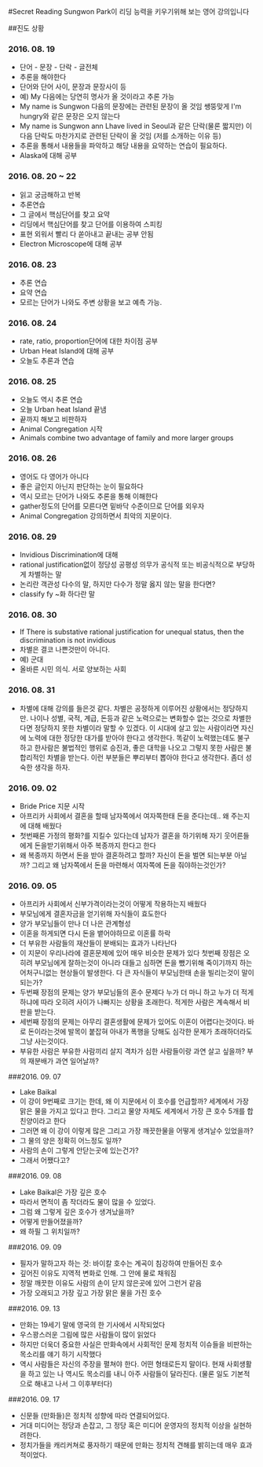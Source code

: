 #Secret Reading
Sungwon Park이 리딩 능력을 키우기위해 보는 영어 강의입니다

##진도 상황

### 2016. 08. 19
  * 단어 - 문장 - 단락 - 글전체
  * 추론을 해야한다
  * 단어와 단어 사이, 문장과 문장사이 등
  * 예) My 다음에는 당연히 명사가 올 것이라고 추론 가능
  * My name is Sungwon 다음의 문장에는 관련된 문장이 올 것임 쌩뚱맞게 I'm hungry와 같은 문장은 오지 않는다
  * My name is Sungwon ann Lhave lived in Seoul과 같은 단락(물론 짧지만) 이 다음 단락도 마찬가지로 관련된 단락이 올 것임 (저를 소개하는 이유 등)
  * 추론을 통해서 내용들을 파악하고 해당 내용을 요약하는 연습이 필요하다.
  * Alaska에 대해 공부

### 2016. 08. 20 ~ 22
  * 읽고 궁금해하고 반복
  * 추론연습
  * 그 글에서 핵심단어를 찾고 요약
  * 리딩에서 핵심단어를 찾고 단어를 이용하여 스피킹
  * 표현 외워서 빨리 다 쏟아내고 끝내는 공부 안됨
  * Electron Microscope에 대해 공부
   
### 2016. 08. 23
  * 추론 연습
  * 요약 연습
  * 모르는 단어가 나와도 주변 상황을 보고 예측 가능.

### 2016. 08. 24
  * rate, ratio, proportion단어에 대한 차이점 공부
  * Urban Heat Island에 대해 공부
  * 오늘도 추론과 연습

### 2016. 08. 25
  * 오늘도 역시 추론 연습
  * 오늘 Urban heat Island 끝냄
  * 끝까지 해보고 비판하자
  * Animal Congregation 시작
  * Animals combine two advantage of family and more larger groups

### 2016. 08. 26
  * 영어도 다 영어가 아니다
  * 좋은 글인지 아닌지 판단하는 눈이 필요하다
  * 역시 모르는 단어가 나와도 추론을 통해 이해한다
  * gather정도의 단어를 모른다면 밑바닥 수준이므로 단어를 외우자
  * Animal Congregation 강의하면서 최악의 지문이다.

### 2016. 08. 29
  * Invidious Discrimination에 대해
  * rational justification없이 정당성 공평성 의무가 공식적 또는 비공식적으로 부당하게 차별하는 말
  * 논리란 객관성 다수의 말, 하지만 다수가 정말 옳지 않는 말을 한다면?
  * classify fy ~화 하다란 말

### 2016. 08. 30
  * If There is substative rational justification for unequal status, then the discrimination is not invidious
  * 차별은 결코 나쁜것만이 아니다. 
  * 예) 군대
  * 올바른 시민 의식. 서로 양보하는 사회

### 2016. 08. 31
  * 차별에 대해 강의를 들은것 같다. 차별은 공정하게 이루어진 상황에서는 정당하지만. 나이나 성별, 국적, 계급, 돈등과 같은 노력으로는 변화할수 없는 것으로 차별한다면 정당하지 못한 차별이라 말할 수 있겠다. 이 시대에 살고 있는 사람이라면 자신에 노력에 대한 정당한 대가를 받아야 한다고 생각한다. 똑같이 노력했는데도 불구하고 한사람은 불법적인 행위로 승진과, 좋은 대학을 나오고 그렇지 못한 사람은 불합리적인 차별을 받는다. 이런 부분들은 뿌리부터 뽑아야 한다고 생각한다. 좀더 성숙한 생각을 하자.

### 2016. 09. 02
  * Bride Price 지문 시작
  * 아프리카 사회에서 결혼을 할때 남자쪽에서 여자쪽한태 돈을 준다는데.. 왜 주는지에 대해 배웠다
  * 첫번째론 가정의 평화?를 지킬수 있다는데 남자가 결혼을 하기위해 자기 웃어른들에게 돈을받기위해서 아주 복종까지 한다고 한다
  * 왜 복종까지 하면서 돈을 받아 결혼하려고 할까? 자신이 돈을 벌면 되는부분 아닐까? 그리고 왜 남자쪽에서 돈을 마련해서 여자쪽에 돈을 줘야하는것인가? 

### 2016. 09. 05
  * 아프리카 사회에서 신부가격이라는것이 어떻게 작용하는지 배웠다
  * 부모님에게 결혼자금을 얻기위해 자식들이 효도한다
  * 양가 부모님들이 만나 더 나은 관계형성
  * 이혼을 하게되면 다시 돈을 뱉어야하므로 이혼률 하락
  * 더 부유한 사람들의 재산들이 분배되는 효과가 나타난다
  * 이 지문이 우리나라에 결혼문제에 있어 매우 비슷한 문제가 있다 첫번째 장점은 오히려 부모님에게 잘하는것이 아니라 대들고 심하면 돈을 뺐기위해 죽이기까지 하는 어처구니없는 현상들이 발생한다. 다 큰 자식들이 부모님한태 손을 빌리는것이 말이 되는가?
  * 두번째 장점의 문제는 양가 부모님들의 혼수 문제다 누가 더 마니 하고 누가 더 적게 하냐에 따라 오히려 사이가 나빠지는 상황을 초래한다. 적게한 사람은 계속해서 비판을 받는다.
  * 세번째 장점의 문제는 아무리 결혼생활에 문제가 있어도 이혼이 어렵다는것이다. 바로 돈이라는것에 발목이 붙잡혀 아내가 폭행을 당해도 심각한 문제가 초래하더라도 그냥 사는것이다.
  * 부유한 사람은 부유한 사람끼리 살지 격차가 심한 사람들이랑 과연 살고 싶을까? 부의 재분배가 과연 일어날까?

 ###2016. 09. 07
  * Lake Baikal
  * 이 강이 9번째로 크기는 한데, 왜 이 지문에서 이 호수를 언급할까? 세계에서 가장 맑은 물을 가지고 있다고 한다. 그리고 물양 자체도 세계에서 가장 큰 호수 5개를 합친양이라고 한다
  * 그러면 왜 이 강이 이렇게 많은 그리고 가장 깨끗한물을 어떻게 생겨날수 있었을까?
  * 그 물의 양은 정확히 어느정도 일까?
  * 사람의 손이 그렇게 안닫는곳에 있는건가?
  * 그래서 어쨌다고?

###2016. 09. 08
  * Lake Baikal은 가장 깊은 호수
  * 따라서 면적이 좀 작더라도 물이 많을 수 있었다.
  * 그럼 왜 그렇게 깊은 호수가 생겨났을까?
  * 어떻게 만들어졌을까? 
  * 왜 하필 그 위치일까?

###2016. 09. 09
  * 필자가 말하고자 하는 것: 바이칼 호수는 계곡이 침강하여 만들어진 호수
  * 깊어진 이유도 지역적 변화로 인해. 그 안에 물로 채워짐
  * 정말 깨끗한 이유도 사람의 손이 닫지 않은곳에 있어 그런거 같음
  * 가장 오래되고 가장 깊고 가장 맑은 물을 가진 호수

###2016. 09. 13
  * 만화는 19세기 말에 영국의 한 기사에서 시작되었다
  * 우스꽝스러운 그림에 많은 사람들이 많이 읽었다
  * 하지만 더욱더 중요한 사실은 만화속에서 사회적인 문제 정치적 이슈들을 비판하는 목소리를 얘기 하기 시작했다
  * 역시 사람들은 자신의 주장을 펼쳐야 한다. 어떤 형태로든지 말이다. 현재 사회생활을 하고 있는 나 역시도 목소리를 내니 아주 사람들이 달라진다. (물론 일도 기본적으로 해내고 나서 그 이후부터다)

###2016. 09. 17
  * 신문들 (만화들)은 정치적 성향에 따라 연결되어있다.
  * 거대 미디어는 정당과 손잡고, 그 정당 혹은 미디어 운영자의 정치적 이상을 실현하려한다.
  * 정치가들을 캐리커쳐로 풍자하기 때문에 만화는 정치적 견해를 밝히는데 매우 효과적이었다.
